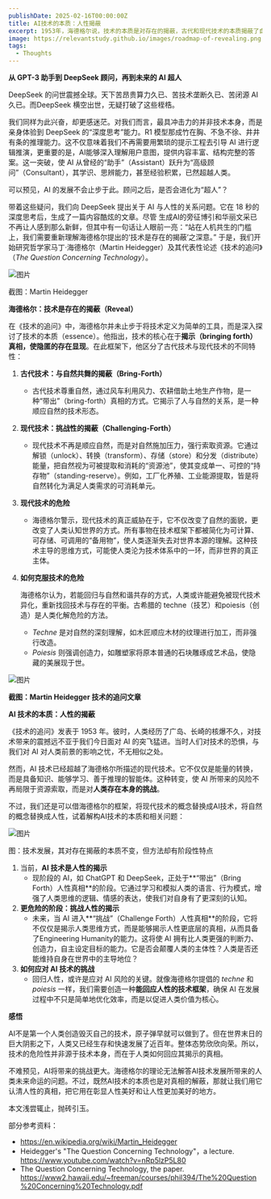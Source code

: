 ```yaml
---
publishDate: 2025-02-16T00:00:00Z
title: AI技术的本质：人性揭蔽
excerpt: 1953年，海德格尔说，技术的本质是对存在的揭蔽，古代和现代技术的本质揭蔽了自然的真相。那么，大约70年以后，AI技术的本质变了吗？
image: https://relevantstudy.github.io/images/roadmap-of-revealing.png
tags:
  - Thoughts
---
```


**从 GPT-3 助手到 DeepSeek 顾问，再到未来的 AI 超人**

DeepSeek 的问世震撼全球。天下苦昂贵算力久已、苦技术垄断久已、苦闭源 AI久已。而DeepSeek 横空出世，无疑打破了这些桎梏。

我们同样为此兴奋，却更感迷茫。对我们而言，最具冲击力的并非技术本身，而是亲身体验到 DeepSeek 的“深度思考”能力。R1 模型那成竹在胸、不急不徐、井井有条的推理能力。这不仅意味着我们不再需要用繁琐的提示工程去引导 AI 进行逻辑推演，更重要的是，AI能够深入理解用户意图，提供内容丰富、结构完整的答案。这一突破，使 AI 从曾经的“助手”（Assistant）跃升为“高级顾问”（Consultant），其学识、思辨能力，甚至经验积累，已然超越人类。

可以预见，AI 的发展不会止步于此。顾问之后，是否会进化为“超人”？

带着这些疑问，我们向 DeepSeek 提出关于 AI 与人性的关系问题。它在 18 秒的深度思考后，生成了一篇内容酷炫的文章。尽管 生成AI的旁征博引和华丽文采已不再让人感到那么新鲜，但其中有一句话让人眼前一亮：“站在人机共生的门槛上，我们需要重新理解海德格尔提出的‘技术是存在的揭蔽’之深意。” 于是，我们开始研究哲学家马丁·海德格尔（Martin Heidegger）及其代表性论述《技术的追问》（*The Question Concerning Technology*）。

![图片](https://relevantstudy.github.io/images/heidegger.jpg)

截图：Martin Heidegger

**海德格尔：技术是存在的揭蔽（Reveal）**

在《技术的追问》中，海德格尔并未止步于将技术定义为简单的工具，而是深入探讨了技术的本质（essence）。他指出，技术的核心在于**揭示（bringing forth）真相，使隐匿的存在显现**。在此框架下，他区分了古代技术与现代技术的不同特性：

1. **古代技术：与自然共舞的揭蔽（Bring-Forth）**

   - 古代技术尊重自然，通过风车利用风力、农耕借助土地生产作物，是一种“带出”（bring-forth）真相的方式。它揭示了人与自然的关系，是一种顺应自然的技术形态。

2. **现代技术：挑战性的揭蔽（Challenging-Forth）**

   - 现代技术不再是顺应自然，而是对自然施加压力，强行索取资源。它通过解锁（unlock）、转换（transform）、存储（store）和分发（distribute）能量，把自然视为可被提取和消耗的“资源池”，使其变成单一、可控的“持存物”（standing-reserve）。例如，工厂化养殖、工业能源提取，皆是将自然转化为满足人类需求的可消耗单元。

3. **现代技术的危险**

   - 海德格尔警示，现代技术的真正威胁在于，它不仅改变了自然的面貌，更改变了人类认知世界的方式。所有事物在技术框架下都被简化为可计算、可存储、可调用的“备用物”，使人类逐渐失去对世界本源的理解。这种技术主导的思维方式，可能使人类沦为技术体系中的一环，而非世界的真正主体。

4. **如何克服技术的危险**

   海德格尔认为，若能回归与自然和谐共存的方式，人类或许能避免被现代技术异化，重新找回技术与存在的平衡。古希腊的 techne（技艺）和poiesis（创造）是人类化解危险的方法。

   - *Techne* 是对自然的深刻理解，如木匠顺应木材的纹理进行加工，而非强行改造。
   - *Poiesis* 则强调创造力，如雕塑家将原本普通的石块雕琢成艺术品，使隐藏的美展现于世。

![图片](https://relevantstudy.github.io/images/question-concerning-technology-paper.png)

**截图：Martin Heidegger 技术的追问文章**

**AI 技术的本质：人性的揭蔽**

《技术的追问》发表于 1953 年。彼时，人类经历了广岛、长崎的核爆不久，对技术带来的震撼远不亚于我们今日面对 AI 的突飞猛进。当时人们对技术的恐惧，与我们对 AI 对人类前景的影响之忧，不无相似之处。

然而，AI 技术已经超越了海德格尔所描述的现代技术。它不仅仅是能量的转换，而是具备知识、能够学习、善于推理的智能体。这种转变，使 AI 所带来的风险不再局限于资源索取，而是对**人类存在本身的挑战**。

不过，我们还是可以借海德格尔的框架，将现代技术的概念替换成AI技术，将自然的概念替换成人性，试着解构AI技术的本质和相关问题：

![图片](https://relevantstudy.github.io/images/roadmap-of-revealing.png)

图：技术发展，其对存在揭蔽的本质不变，但方法却有阶段性特点

1. 当前，**AI 技术是人性的揭示**
   - 现阶段的 AI，如 ChatGPT 和 DeepSeek，正处于**“带出”（Bring Forth）人性真相**的阶段。它通过学习和模拟人类的语言、行为模式，增强了人类思维的逻辑、情感的表达，使我们对自身有了更深刻的认知。
2. **更危险的阶段：挑战人性的揭示**
   - 未来，当 AI 进入**“挑战”（Challenge Forth）人性真相**的阶段，它将不仅仅是揭示人类思维方式，而是能够揭示人性更底层的真相，从而具备了Engineering Humanity的能力。这将使 AI 拥有比人类更强的判断力、创造力，自主设定目标的能力。它是否会颠覆人类的主体性？人类是否还能维持自身在世界中的主导地位？
3. **如何应对 AI 技术的挑战**
   - 回归人性，或许是应对 AI 风险的关键。就像海德格尔提倡的 *techne* 和 *poiesis* 一样，我们需要创造一种**能回应人性的技术框架**，确保 AI 在发展过程中不只是简单地优化效率，而是以促进人类价值为核心。

**感悟**

AI不是第一个人类创造毁灭自己的技术，原子弹早就可以做到了。但在世界末日的巨大阴影之下，人类又已经生存和快速发展了近百年。整体态势欣欣向荣。所以，技术的危险性并非源于技术本身，而在于人类如何回应其揭示的真相。

不难预见，AI将带来的挑战更大。海德格尔的理论无法解答AI技术发展所带来的人类未来命运的问题。不过，既然AI技术的本质也是对真相的解蔽，那就让我们用它认清人性的真相，把它用在彰显人性美好和让人性更加美好的地方。

本文浅尝辄止，抛砖引玉。

部分参考资料：

- https://en.wikipedia.org/wiki/Martin_Heidegger
- Heidegger's "The Question Concerning Technology"，a lecture. https://www.youtube.com/watch?v=nRp5lzP5L80
- The Question Concerning Technology, the paper. https://www2.hawaii.edu/~freeman/courses/phil394/The%20Question%20Concerning%20Technology.pdf